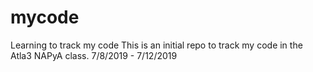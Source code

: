 # mycode
Learning to track my code
This is an initial repo to track my code in the Atla3 NAPyA class.  7/8/2019 - 7/12/2019
